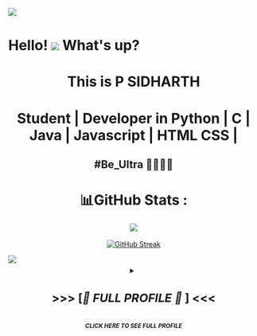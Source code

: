 ![](https://capsule-render.vercel.app/api?type=waving&color=gradient&height=100&section=header)

<h1> Hello! <img src="https://emojis.slackmojis.com/emojis/images/1577305505/7373/hand_wave.gif?1577305505" width="50" /> What's up?</h1>

<div align="center">
  
# This is P SIDHARTH 
# Student | Developer in Python | C | Java | Javascript | HTML CSS |
  
## #Be_Ultra 🧑‍💻🇮🇳 
  

# 📊GitHub Stats :
![](https://github-readme-stats.vercel.app/api?username=psidh&theme=dracula&show_icons=true&hide_border=true&count_private=true&include_all_commits=true&cache_seconds=7200)

[![GitHub Streak](https://github-readme-streak-stats.herokuapp.com/?user=psidh&theme=dracula&hide_border=true)](https://github.com/psidh?tab=repositories)

<!-- [![Code's github activity graph](https://githubraw.com/psidh/psidh/output/github-contribution-grid-snake.svg)](https://skyline.github.com/psidh) -->



 </div>
  
<img src="https://cdn-icons-png.flaticon.com/128/197/197484.png" width="17" /> 

<!--  
[![My's GitHub stats](https://github-readme-stats.vercel.app/api?username=psidh&count_private=true&show_icons=true&theme=dark&custom_title=My%20GitHub%20Stats)](https://github.com/psidh/)


![GitHub Streak](https://github-readme-streak-stats.herokuapp.com?user=psidh&theme=cobalt&date_format=j%20M%5B%20Y%5D&background=000000&border=7536B2&stroke=9243DD&ring=89502D&fire=FF9554&currStreakNum=D280FF&sideNums=BC52FF&currStreakLabel=64EAE2&sideLabels=48A8A2&dates=A42EE5) -->

<details>
  <summary align="center">
      <sup><h1><b> >>> [<i>🌵 FULL PROFILE 🐫 </i>] <<< </b></h1></sup><br/>
      <sup><b><i>CLICK HERE TO SEE FULL PROFILE</i></b></sup><br>
  </summary>
<br/>
<p  align="center">
    <img align="center" title="Whats Poppin" alt="Whats Poppin" width="60%" src="https://media.tenor.com/-g-Um3DDvV0AAAAS/explosion.gif" />
    <img width="80%" align="center" height="1" src="./assets/bar.gif" />
</p>
<br/>
<p align="center">
    <img align="center" width="550px" src="https://user-images.githubusercontent.com/6468571/156074492-bfefbd6c-0545-4f0a-9823-b73b11871e83.png" />
</p>
<br/>
<p  align="center">
    <img width="80%" align="center" height="1" src="./assets/bar.gif" />
</p>

<br />

<p align="center">LUCKY VISITOR NUMBER</br><img title="title" align="center" alt="title" width="200" src="https://profile-counter.glitch.me/psidh/count.svg" /></p>

<br />



<img align="right" width="300" height="300" src="ME.png">

> Social Profiles: 
  - <div class="badge-base LI-profile-badge" data-locale="en_US" data-size="large" data-theme="dark" data-type="HORIZONTAL" data-vanity="p-sidharth-08b501250" data-version="v1"><a class="badge-base__link LI-simple-link" href="https://in.linkedin.com/in/p-sidharth-08b501250?trk=profile-badge">LinkedIN</a></div>
  - Email    - philkhanasidharth14@gmail.com
  
> Tech Profiles:
  - Khan Academy - https://www.khanacademy.org/profile/me/courses?learn=1
  - Hacker Rank - https://www.hackerrank.com/philkhanasidhar1
  


 ![Top Langs](https://github-readme-stats.vercel.app/api/top-langs/?username=psidH&hide=asp&langs_count=11&border_radius=34&bg_color=30,e96443,904e95&title_color=ffffff&text_color=ffffff&icon_color=ffffff&java=ffffff)


## 🔔 𝙼𝚢 𝙻𝚊𝚝𝚎𝚜𝚝 𝙶𝚒𝚝𝙷𝚞𝚋 𝙼𝚎𝚝𝚛𝚒𝚌𝚜
![Metrics](https://metrics.lecoq.io/psidh?template=classic&base.header=0&gists=1&lines=1&config.timezone=America%2FToronto)


</p>
<img width="65%" src="https://github-profile-summary-cards.vercel.app/api/cards/profile-details?username=psidh&theme=dracula" />
<br />


![](https://capsule-render.vercel.app/api?type=waving&color=gradient&height=100&section=footer)
</details>
